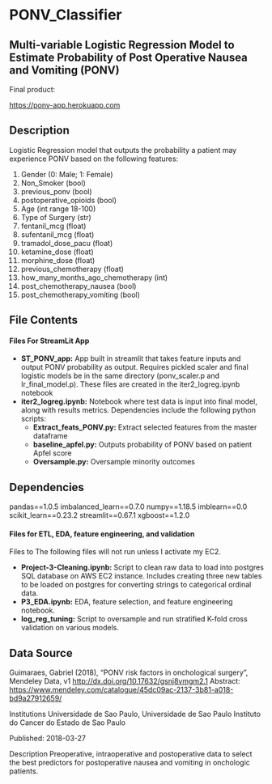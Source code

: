 # PONV_Classifier  

## Multi-variable Logistic Regression Model to Estimate Probability of Post Operative Nausea and Vomiting (PONV)

Final product: 

https://ponv-app.herokuapp.com

## Description 
Logistic Regression model that outputs the probability a patient may experience PONV based on the following features:

1. Gender (0: Male; 1: Female)
2. Non_Smoker (bool)
3. previous_ponv (bool)
4. postoperative_opioids (bool)
5. Age (int range 18-100)
6. Type of Surgery (str)
7. fentanil_mcg (float)
8. sufentanil_mcg (float)
9. tramadol_dose_pacu (float)
10. ketamine_dose (float)
11. morphine_dose (float)
12. previous_chemotherapy (float)
13. how_many_months_ago_chemotherapy (int)
14. post_chemotherapy_nausea (bool)
15. post_chemotherapy_vomiting (bool)

## File Contents

#### Files For StreamLit App  
- **ST_PONV_app:** App built in streamlit that takes feature inputs and output PONV probability as output. Requires pickled scaler and final logistic models be in the same directory (ponv_scaler.p and lr_final_model.p). These files are created in the iter2_logreg.ipynb notebook
- **iter2_logreg.ipynb:** Notebook where test data is input into final model, along with results metrics. Dependencies include the following python scripts:  
	- **Extract_feats_PONV.py:** Extract selected features from the master dataframe 
	- **baseline_apfel.py:** Outputs probability of PONV based on patient Apfel score
	- **Oversample.py:** Oversample minority outcomes 

## Dependencies  
pandas==1.0.5
imbalanced_learn==0.7.0
numpy==1.18.5
imblearn==0.0
scikit_learn==0.23.2
streamlit==0.67.1
xgboost==1.2.0

#### Files for ETL, EDA, feature engineering, and validation
Files to The following files will not run unless I activate my EC2.
- **Project-3-Cleaning.ipynb:** Script to clean raw data to load into postgres SQL database on AWS EC2 instance. Includes creating three new tables to be loaded on postgres for converting strings to categorical ordinal data.
- **P3_EDA.ipynb:** EDA, feature selection, and feature engineering notebook. 
- **log_reg_tuning:** Script to oversample and run stratified K-fold cross validation on various models. 

## Data Source

Guimaraes, Gabriel (2018), “PONV risk factors in onchological surgery”, Mendeley Data, v1
http://dx.doi.org/10.17632/gsnj8vmgm2.1
Abstract: https://www.mendeley.com/catalogue/45dc09ac-2137-3b81-a018-bd9a27912659/

Institutions
Universidade de Sao Paulo, Universidade de Sao Paulo Instituto do Cancer do Estado de Sao Paulo

Published: 2018-03-27

Description
Preoperative, intraoperative and postoperative data to select the best predictors for postoperative nausea and vomiting in onchologic patients.

